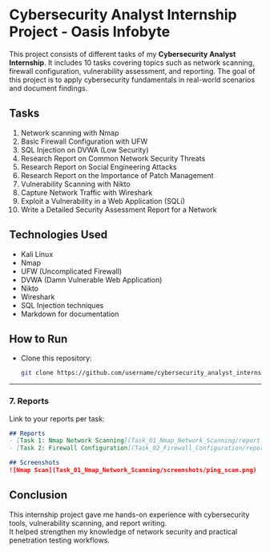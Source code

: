 # Cybersecurity Analyst Internship Project - Oasis Infobyte

This project consists of different tasks of my **Cybersecurity Analyst Internship**. It includes 10 tasks covering topics such as network scanning, firewall configuration, vulnerability assessment, and reporting. The goal of this project is to apply cybersecurity fundamentals in real-world scenarios and document findings.  

## Tasks
1. Network scanning with Nmap  
2. Basic Firewall Configuration with UFW  
3. SQL Injection on DVWA (Low Security)  
4. Research Report on Common Network Security Threats  
5. Research Report on Social Engineering Attacks  
6. Research Report on the Importance of Patch Management  
7. Vulnerability Scanning with Nikto  
8. Capture Network Traffic with Wireshark  
9. Exploit a Vulnerability in a Web Application (SQLi)  
10. Write a Detailed Security Assessment Report for a Network  

## Technologies Used
- Kali Linux  
- Nmap  
- UFW (Uncomplicated Firewall)  
- DVWA (Damn Vulnerable Web Application)  
- Nikto  
- Wireshark  
- SQL Injection techniques  
- Markdown for documentation  

## How to Run
- Clone this repository:  
  ```bash
  git clone https://github.com/username/cybersecurity_analyst_internship_oasis_infobyte.git


---

### 7. **Reports**
Link to your reports per task:  
```markdown
## Reports
- [Task 1: Nmap Network Scanning](Task_01_Nmap_Network_Scanning/report.md)  
- [Task 2: Firewall Configuration](Task_02_Firewall_Configuration/report.md)  

## Screenshots
![Nmap Scan](Task_01_Nmap_Network_Scanning/screenshots/ping_scan.png)
```

## Conclusion
This internship project gave me hands-on experience with cybersecurity tools, vulnerability scanning, and report writing.  
It helped strengthen my knowledge of network security and practical penetration testing workflows.  
